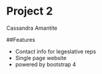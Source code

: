 # Project 2 

Cassandra Amantite 

##Features 

* Contact info for legeslative reps
* Single page website
* powered by bootstrap 4

